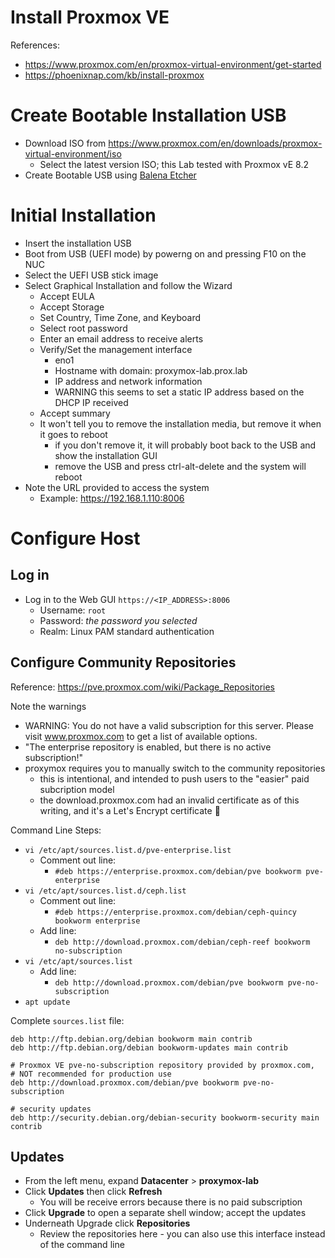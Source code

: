 # Install Proxmox VE
References:
- https://www.proxmox.com/en/proxmox-virtual-environment/get-started
- https://phoenixnap.com/kb/install-proxmox

# Create Bootable Installation USB
- Download ISO from https://www.proxmox.com/en/downloads/proxmox-virtual-environment/iso
  - Select the latest version ISO; this Lab tested with Proxmox vE 8.2
- Create Bootable USB using [Balena Etcher](https://etcher.balena.io/)

# Initial Installation
- Insert the installation USB
- Boot from USB (UEFI mode) by powerng on and pressing F10 on the NUC
- Select the UEFI USB stick image
- Select Graphical Installation and follow the Wizard
  - Accept EULA
  - Accept Storage
  - Set Country, Time Zone, and Keyboard
  - Select root password
  - Enter an email address to receive alerts
  - Verify/Set the management interface
    - eno1
    - Hostname with domain: proxymox-lab.prox.lab
    - IP address and network information
    - WARNING this seems to set a static IP address based on the DHCP IP received
  - Accept summary
  - It won't tell you to remove the installation media, but remove it when it goes to reboot
    - if you don't remove it, it will probably boot back to the USB and show the installation GUI
    - remove the USB and press ctrl-alt-delete and the system will reboot
- Note the URL provided to access the system
  - Example: https://192.168.1.110:8006

# Configure Host
## Log in
- Log in to the Web GUI `https://<IP_ADDRESS>:8006`
  - Username: `root`
  - Password: *the password you selected*
  - Realm: Linux PAM standard authentication

## Configure Community Repositories
Reference: https://pve.proxmox.com/wiki/Package_Repositories

Note the warnings
- WARNING: You do not have a valid subscription for this server. Please visit www.proxmox.com to get a list of available options.
- "The enterprise repository is enabled, but there is no active subscription!"
- proxymox requires you to manually switch to the community repositories
  - this is intentional, and intended to push users to the "easier" paid subcription model
  - the download.proxmox.com had an invalid certificate as of this writing, and it's a Let's Encrypt certificate 🤔

Command Line Steps:
- `vi /etc/apt/sources.list.d/pve-enterprise.list`
  - Comment out line:
    - `#deb https://enterprise.proxmox.com/debian/pve bookworm pve-enterprise`
- `vi /etc/apt/sources.list.d/ceph.list`
  - Comment out line:
    - `#deb https://enterprise.proxmox.com/debian/ceph-quincy bookworm enterprise`
  - Add line:
    - `deb http://download.proxmox.com/debian/ceph-reef bookworm no-subscription`
- `vi /etc/apt/sources.list`
  - Add line:
    - `deb http://download.proxmox.com/debian/pve bookworm pve-no-subscription`
- `apt update`

Complete `sources.list` file:
~~~
deb http://ftp.debian.org/debian bookworm main contrib
deb http://ftp.debian.org/debian bookworm-updates main contrib

# Proxmox VE pve-no-subscription repository provided by proxmox.com,
# NOT recommended for production use
deb http://download.proxmox.com/debian/pve bookworm pve-no-subscription

# security updates
deb http://security.debian.org/debian-security bookworm-security main contrib
~~~

## Updates
- From the left menu, expand **Datacenter** > **proxymox-lab**
- Click **Updates** then click **Refresh**
  - You will be receive errors because there is no paid subscription
- Click **Upgrade** to open a separate shell window; accept the updates
- Underneath Upgrade click **Repositories**
  - Review the repositories here - you can also use this interface instead of the command line

